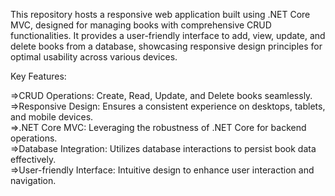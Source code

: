 This repository hosts a responsive web application built using .NET Core MVC, designed for managing books with comprehensive CRUD functionalities. It provides a user-friendly interface to add, view, update, and delete books from a database, showcasing responsive design principles for optimal usability across various devices.

Key Features:

=>CRUD Operations: Create, Read, Update, and Delete books seamlessly.<br/>
=>Responsive Design: Ensures a consistent experience on desktops, tablets, and mobile devices.<br/>
=>.NET Core MVC: Leveraging the robustness of .NET Core for backend operations.<br/>
=>Database Integration: Utilizes database interactions to persist book data effectively.<br/>
=>User-friendly Interface: Intuitive design to enhance user interaction and navigation.<br/>

